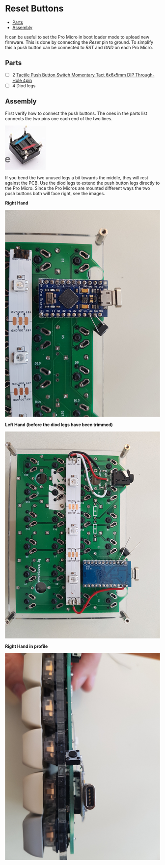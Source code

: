 # Reset Buttons

<!-- START doctoc generated TOC please keep comment here to allow auto update -->
<!-- DON'T EDIT THIS SECTION, INSTEAD RE-RUN doctoc TO UPDATE -->


- [Parts](#parts)
- [Assembly](#assembly)

<!-- END doctoc generated TOC please keep comment here to allow auto update -->

It can be useful to set the Pro Micro in boot loader mode to upload new firmware. This is done by connecting the _Reset_ pin to ground. To simplify this a push button can be connected to _RST_ and _GND_ on each Pro Micro.

## Parts

- [ ] 2 [Tactile Push Button Switch Momentary Tact 6x6x5mm DIP Through-Hole 4pin](https://www.aliexpress.com/item/100pcs-Tactile-Push-Button-Switch-Momentary-Tact-6x6x5mm-DIP-Through-Hole-4pin/1405424572.html?spm=a2g0s.9042311.0.0.27424c4dcX98gi)
- [ ] 4 Diod legs

## Assembly

First verify how to connect the push buttons. The ones in the parts list connects the two pins one each end of the two lines.

![](images/push-button_direction.jpg)

If you bend the two unused legs a bit towards the middle, they will rest against the PCB. Use the diod legs to extend the push button legs directly to the Pro Micro. Since the Pro Micros are mounted different ways the two push buttons both will face right, see the images.

**Right Hand**

![Right Hand reset button](images/rst_right.jpg)

**Left Hand (before the diod legs have been trimmed)**

![Left Hand reset button](images/rst_left.jpg)

**Right Hand in profile**

![Right Hand in profile](images/rst_right_profile.jpg)
